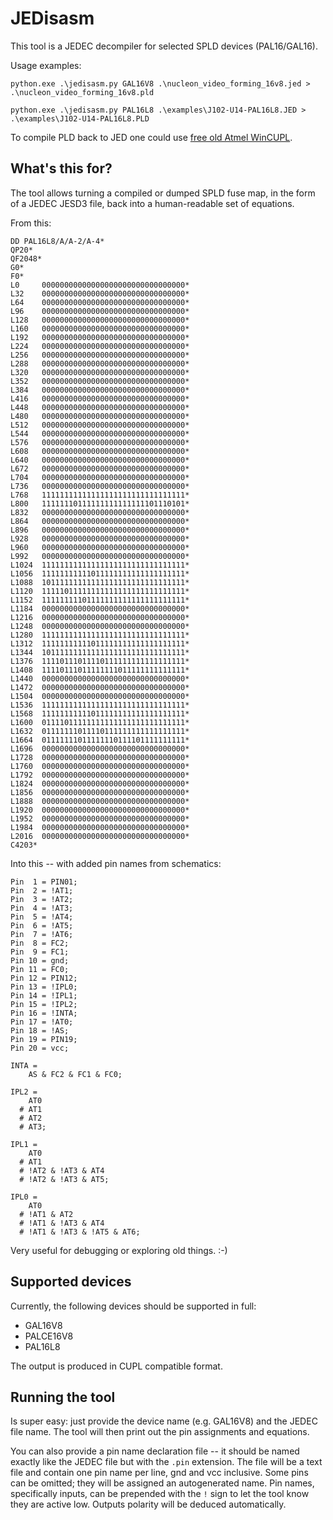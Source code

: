 # JEDisasm

This tool is a JEDEC decompiler for selected SPLD devices (PAL16/GAL16).

Usage examples:
```
python.exe .\jedisasm.py GAL16V8 .\nucleon_video_forming_16v8.jed > .\nucleon_video_forming_16v8.pld
```
```
python.exe .\jedisasm.py PAL16L8 .\examples\J102-U14-PAL16L8.JED > .\examples\J102-U14-PAL16L8.PLD
```

To compile PLD back to JED one could use [free old Atmel WinCUPL](https://www.microchip.com/design-centers/programmable-logic/spld-cpld/tools/software/wincupl).

## What's this for?

The tool allows turning a compiled or dumped SPLD fuse map, in the form of a JEDEC JESD3 file, back into a human-readable set of equations.

From this:

```
DD PAL16L8/A/A-2/A-4*
QP20*
QF2048*
G0*
F0*
L0     00000000000000000000000000000000*
L32    00000000000000000000000000000000*
L64    00000000000000000000000000000000*
L96    00000000000000000000000000000000*
L128   00000000000000000000000000000000*
L160   00000000000000000000000000000000*
L192   00000000000000000000000000000000*
L224   00000000000000000000000000000000*
L256   00000000000000000000000000000000*
L288   00000000000000000000000000000000*
L320   00000000000000000000000000000000*
L352   00000000000000000000000000000000*
L384   00000000000000000000000000000000*
L416   00000000000000000000000000000000*
L448   00000000000000000000000000000000*
L480   00000000000000000000000000000000*
L512   00000000000000000000000000000000*
L544   00000000000000000000000000000000*
L576   00000000000000000000000000000000*
L608   00000000000000000000000000000000*
L640   00000000000000000000000000000000*
L672   00000000000000000000000000000000*
L704   00000000000000000000000000000000*
L736   00000000000000000000000000000000*
L768   11111111111111111111111111111111*
L800   11111110111111111111111101110101*
L832   00000000000000000000000000000000*
L864   00000000000000000000000000000000*
L896   00000000000000000000000000000000*
L928   00000000000000000000000000000000*
L960   00000000000000000000000000000000*
L992   00000000000000000000000000000000*
L1024  11111111111111111111111111111111*
L1056  11111111111011111111111111111111*
L1088  10111111111111111111111111111111*
L1120  11111011111111111111111111111111*
L1152  11111111101111111111111111111111*
L1184  00000000000000000000000000000000*
L1216  00000000000000000000000000000000*
L1248  00000000000000000000000000000000*
L1280  11111111111111111111111111111111*
L1312  11111111111011111111111111111111*
L1344  10111111111111111111111111111111*
L1376  11110111011110111111111111111111*
L1408  11110111011111111011111111111111*
L1440  00000000000000000000000000000000*
L1472  00000000000000000000000000000000*
L1504  00000000000000000000000000000000*
L1536  11111111111111111111111111111111*
L1568  11111111111011111111111111111111*
L1600  01111011111111111111111111111111*
L1632  01111111011110111111111111111111*
L1664  01111111011111110111101111111111*
L1696  00000000000000000000000000000000*
L1728  00000000000000000000000000000000*
L1760  00000000000000000000000000000000*
L1792  00000000000000000000000000000000*
L1824  00000000000000000000000000000000*
L1856  00000000000000000000000000000000*
L1888  00000000000000000000000000000000*
L1920  00000000000000000000000000000000*
L1952  00000000000000000000000000000000*
L1984  00000000000000000000000000000000*
L2016  00000000000000000000000000000000*
C4203*
```

Into this -- with added pin names from schematics:

```
Pin  1 = PIN01;
Pin  2 = !AT1;
Pin  3 = !AT2;
Pin  4 = !AT3;
Pin  5 = !AT4;
Pin  6 = !AT5;
Pin  7 = !AT6;
Pin  8 = FC2;
Pin  9 = FC1;
Pin 10 = gnd;
Pin 11 = FC0;
Pin 12 = PIN12;
Pin 13 = !IPL0;
Pin 14 = !IPL1;
Pin 15 = !IPL2;
Pin 16 = !INTA;
Pin 17 = !AT0;
Pin 18 = !AS;
Pin 19 = PIN19;
Pin 20 = vcc;

INTA =
    AS & FC2 & FC1 & FC0;

IPL2 =
    AT0
  # AT1
  # AT2
  # AT3;

IPL1 =
    AT0
  # AT1
  # !AT2 & !AT3 & AT4
  # !AT2 & !AT3 & AT5;

IPL0 =
    AT0
  # !AT1 & AT2
  # !AT1 & !AT3 & AT4
  # !AT1 & !AT3 & !AT5 & AT6;
```

Very useful for debugging or exploring old things. :-)

## Supported devices

Currently, the following devices should be supported in full:

* GAL16V8
* PALCE16V8
* PAL16L8

The output is produced in CUPL compatible format.

## Running the tool

Is super easy: just provide the device name (e.g. GAL16V8) and the JEDEC file name. The tool will then print out the pin assignments and equations.

You can also provide a pin name declaration file -- it should be named exactly like the JEDEC file but with the `.pin` extension. The file will be a text file and contain one pin name per line, gnd and vcc inclusive. Some pins can be omitted; they will be assigned an autogenerated name. Pin names, specifically inputs, can be prepended with the `!` sign to let the tool know they are active low. Outputs polarity will be deduced automatically.

